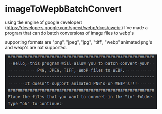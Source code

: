# imageToWepbBatchConvert
using the engine of google developers (https://developers.google.com/speed/webp/docs/cwebp) I've made a program that can do batch conversions of image files to webp's

supporting formats are "png", "jpeg", "jpg", "tiff", "webp"
animated png's and webp's are not supported.

[![DEMO](webpbatchconvert.png)](https://youtu.be/Tt3T_vvO8io)
